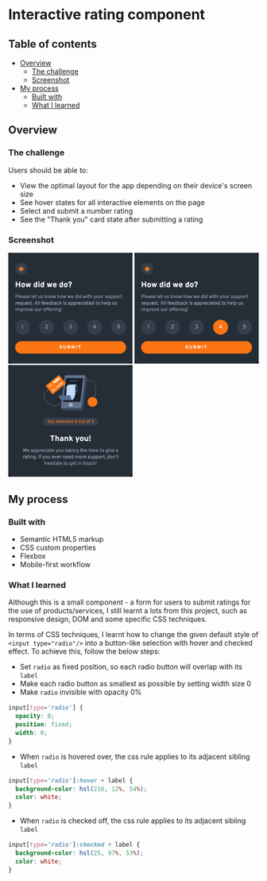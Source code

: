 # Interactive rating component

## Table of contents

- [Overview](#overview)
  - [The challenge](#the-challenge)
  - [Screenshot](#screenshot)
- [My process](#my-process)
  - [Built with](#built-with)
  - [What I learned](#what-i-learned)

## Overview

### The challenge

Users should be able to:

- View the optimal layout for the app depending on their device's screen size
- See hover states for all interactive elements on the page
- Select and submit a number rating
- See the "Thank you" card state after submitting a rating

### Screenshot
<img src="https://github.com/billychen0894/frontend-mentor-challenges/blob/main/challenges/Interactive-rating-component/images/screenshot.png" width="250"> <img src="https://github.com/billychen0894/frontend-mentor-challenges/blob/main/challenges/Interactive-rating-component/images/screenshot3.png" width="250"> <img src="https://github.com/billychen0894/frontend-mentor-challenges/blob/main/challenges/Interactive-rating-component/images/screenshot2.png" width="250">

## My process

### Built with

- Semantic HTML5 markup
- CSS custom properties
- Flexbox
- Mobile-first workflow

### What I learned

Although this is a small component - a form for users to submit ratings for the use of products/services, I still learnt a lots from this project, such as responsive design, DOM and some specific CSS techniques.

In terms of CSS techniques, I learnt how to change the given default style of `<input type="radio"/>` into a button-like selection with hover and checked effect. To achieve this, follow the below steps:

- Set `radio` as fixed position, so each radio button will overlap with its `label`
- Make each radio button as smallest as possible by setting width size 0
- Make `radio` invisible with opacity 0%

```css
input[type='radio'] {
  opacity: 0;
  position: fixed;
  width: 0;
}
```

- When `radio` is hovered over, the css rule applies to its adjacent sibling `label`

```css
input[type='radio']:hover + label {
  background-color: hsl(216, 12%, 54%);
  color: white;
}
```

- When `radio` is checked off, the css rule applies to its adjacent sibling `label`

```css
input[type='radio']:checked + label {
  background-color: hsl(25, 97%, 53%);
  color: white;
}
```
